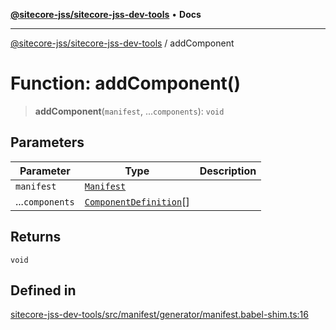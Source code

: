 [**@sitecore-jss/sitecore-jss-dev-tools**](../README.md) • **Docs**

***

[@sitecore-jss/sitecore-jss-dev-tools](../README.md) / addComponent

# Function: addComponent()

> **addComponent**(`manifest`, ...`components`): `void`

## Parameters

| Parameter | Type | Description |
| ------ | ------ | ------ |
| `manifest` | [`Manifest`](../interfaces/Manifest.md) |  |
| ...`components` | [`ComponentDefinition`](../interfaces/ComponentDefinition.md)[] |  |

## Returns

`void`

## Defined in

[sitecore-jss-dev-tools/src/manifest/generator/manifest.babel-shim.ts:16](https://github.com/Sitecore/jss/blob/e846f486ba4fde6c8c1b45e6e57475c6839dad97/packages/sitecore-jss-dev-tools/src/manifest/generator/manifest.babel-shim.ts#L16)
